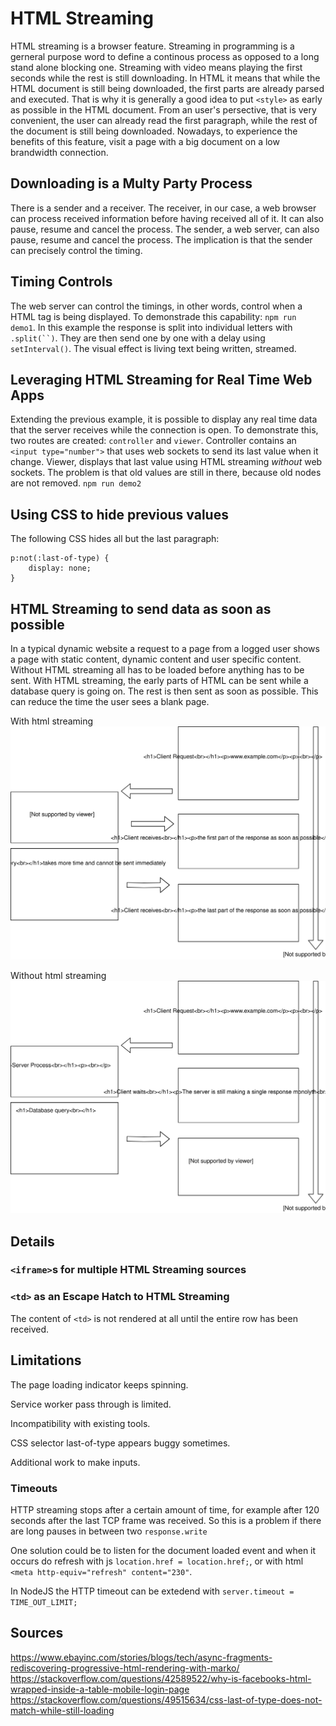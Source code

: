 # HTML Streaming

HTML streaming is a browser feature. Streaming in programming is a gerneral purpose word to define a continous process as opposed to a long stand alone blocking one. Streaming with video means playing the first seconds while the rest is still downloading. In HTML it means that while the HTML document is still being downloaded, the first parts are already parsed and executed. That is why it is generally a good idea to put `<style>` as early as possible in the HTML document. From an user's persective, that is very convenient, the user can already read the first paragraph, while the rest of the document is still being downloaded. Nowadays, to experience the benefits of this feature, visit a page with a big document on a low brandwidth connection.

## Downloading is a Multy Party Process

There is a sender and a receiver. The receiver, in our case, a web browser can process received information before having received all of it. It can also pause, resume and cancel the process. The sender, a web server, can also pause, resume and cancel the process. The implication is that the sender can precisely control the timing.

## Timing Controls

The web server can control the timings, in other words, control when a HTML tag is being displayed. To demonstrade this capability: `npm run demo1`. In this example the response is split into individual letters with ```.split(``)```. They are then send one by one with a delay using `setInterval()`. The visual effect is living text being written, streamed.

## Leveraging HTML Streaming for Real Time Web Apps

Extending the previous example, it is possible to display any real time data that the server receives while the connection is open. To demonstrate this, two routes are created: `controller` and `viewer`. Controller contains an `<input type="number">` that uses web sockets to send its last value when it change. Viewer, displays that last value using HTML streaming *without* web sockets. The problem is that old values are still in there, because old nodes are not removed. `npm run demo2`

## Using CSS to hide previous values

The following CSS hides all but the last paragraph:

```
p:not(:last-of-type) {
    display: none;
}
```

## HTML Streaming to send data as soon as possible

In a typical dynamic website a request to a page from a logged user shows a page with static content, dynamic content and user specific content. Without HTML streaming all has to be loaded before anything has to be sent. With HTML streaming, the early parts of HTML can be sent while a database query is going on. The rest is then sent as soon as possible. This can reduce the time the user sees a blank page.

With html streaming <img src="diagrams/with.svg" alt="with">

Without html streaming <img src="diagrams/without.svg" alt="without">

## Details

### `<iframe>`s for multiple HTML Streaming sources

### `<td>` as an Escape Hatch to HTML Streaming

The content of `<td>` is not rendered at all until the entire row has been received.

## Limitations

The page loading indicator keeps spinning.

Service worker pass through is limited.

Incompatibility with existing tools.

CSS selector last-of-type appears buggy sometimes.

Additional work to make inputs.

### Timeouts

HTTP streaming stops after a certain amount of time, for example after 120 seconds after the last TCP frame was received. So this is a problem if there are long pauses in between two `response.write`

One solution could be to listen for the document loaded event and when it occurs do refresh with js `location.href = location.href;`, or with html `<meta http-equiv="refresh" content="230"`.

In NodeJS the HTTP timeout can be extedend with `server.timeout = TIME_OUT_LIMIT;`


## Sources

https://www.ebayinc.com/stories/blogs/tech/async-fragments-rediscovering-progressive-html-rendering-with-marko/
https://stackoverflow.com/questions/42589522/why-is-facebooks-html-wrapped-inside-a-table-mobile-login-page
https://stackoverflow.com/questions/49515634/css-last-of-type-does-not-match-while-still-loading
